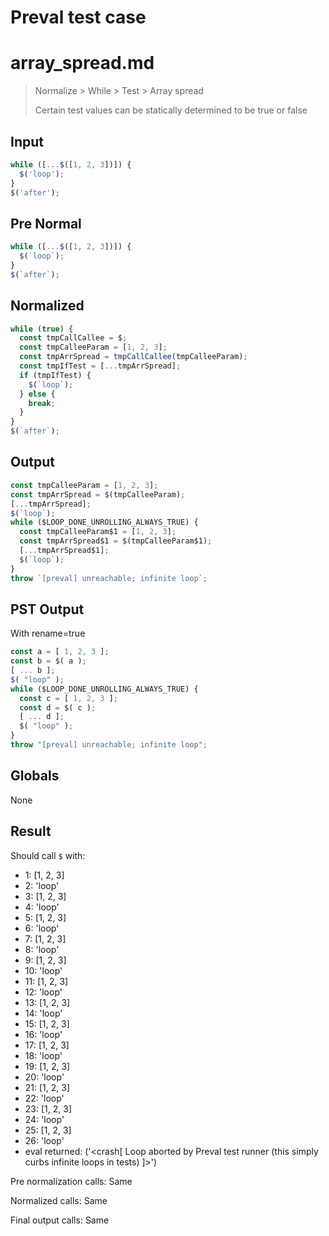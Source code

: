# Preval test case

# array_spread.md

> Normalize > While > Test > Array spread
>
> Certain test values can be statically determined to be true or false

## Input

`````js filename=intro
while ([...$([1, 2, 3])]) {
  $('loop');
}
$('after');
`````

## Pre Normal


`````js filename=intro
while ([...$([1, 2, 3])]) {
  $(`loop`);
}
$(`after`);
`````

## Normalized


`````js filename=intro
while (true) {
  const tmpCallCallee = $;
  const tmpCalleeParam = [1, 2, 3];
  const tmpArrSpread = tmpCallCallee(tmpCalleeParam);
  const tmpIfTest = [...tmpArrSpread];
  if (tmpIfTest) {
    $(`loop`);
  } else {
    break;
  }
}
$(`after`);
`````

## Output


`````js filename=intro
const tmpCalleeParam = [1, 2, 3];
const tmpArrSpread = $(tmpCalleeParam);
[...tmpArrSpread];
$(`loop`);
while ($LOOP_DONE_UNROLLING_ALWAYS_TRUE) {
  const tmpCalleeParam$1 = [1, 2, 3];
  const tmpArrSpread$1 = $(tmpCalleeParam$1);
  [...tmpArrSpread$1];
  $(`loop`);
}
throw `[preval] unreachable; infinite loop`;
`````

## PST Output

With rename=true

`````js filename=intro
const a = [ 1, 2, 3 ];
const b = $( a );
[ ... b ];
$( "loop" );
while ($LOOP_DONE_UNROLLING_ALWAYS_TRUE) {
  const c = [ 1, 2, 3 ];
  const d = $( c );
  [ ... d ];
  $( "loop" );
}
throw "[preval] unreachable; infinite loop";
`````

## Globals

None

## Result

Should call `$` with:
 - 1: [1, 2, 3]
 - 2: 'loop'
 - 3: [1, 2, 3]
 - 4: 'loop'
 - 5: [1, 2, 3]
 - 6: 'loop'
 - 7: [1, 2, 3]
 - 8: 'loop'
 - 9: [1, 2, 3]
 - 10: 'loop'
 - 11: [1, 2, 3]
 - 12: 'loop'
 - 13: [1, 2, 3]
 - 14: 'loop'
 - 15: [1, 2, 3]
 - 16: 'loop'
 - 17: [1, 2, 3]
 - 18: 'loop'
 - 19: [1, 2, 3]
 - 20: 'loop'
 - 21: [1, 2, 3]
 - 22: 'loop'
 - 23: [1, 2, 3]
 - 24: 'loop'
 - 25: [1, 2, 3]
 - 26: 'loop'
 - eval returned: ('<crash[ Loop aborted by Preval test runner (this simply curbs infinite loops in tests) ]>')

Pre normalization calls: Same

Normalized calls: Same

Final output calls: Same
